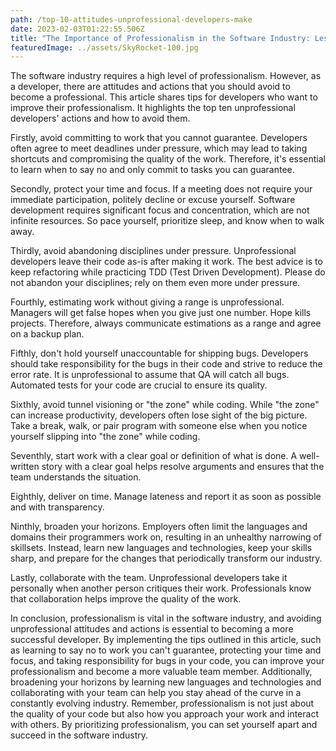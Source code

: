 ```yaml
---
path: /top-10-attitudes-unprofessional-developers-make
date: 2023-02-03T01:22:55.506Z
title: "The Importance of Professionalism in the Software Industry: Lessons Learned from a Decade in the Field"
featuredImage: ../assets/SkyRocket-100.jpg
---
```

The software industry requires a high level of professionalism. However, as a developer, there are attitudes and actions that you
should avoid to become a professional. This article shares tips for developers who want to improve their professionalism.
It highlights the top ten unprofessional developers' actions and how to avoid them.

Firstly, avoid committing to work that you cannot guarantee. Developers often agree to meet deadlines under pressure,
which may lead to taking shortcuts and compromising the quality of the work. Therefore, it's essential to learn when to say
no and only commit to tasks you can guarantee.

Secondly, protect your time and focus. If a meeting does not require your immediate participation, politely decline or
excuse yourself. Software development requires significant focus and concentration, which are not infinite
resources. So pace yourself, prioritize sleep, and know when to walk away.

Thirdly, avoid abandoning disciplines under pressure. Unprofessional developers leave their code as-is after making it
work. The best advice is to keep refactoring while practicing TDD (Test Driven Development). Please do not abandon your
disciplines; rely on them even more under pressure.

Fourthly, estimating work without giving a range is unprofessional. Managers will get false hopes when you give just one
number. Hope kills projects. Therefore, always communicate estimations as a range and agree on a backup plan.

Fifthly, don't hold yourself unaccountable for shipping bugs. Developers should take responsibility for the bugs in
their code and strive to reduce the error rate. It is unprofessional to assume that QA will catch all bugs. Automated
tests for your code are crucial to ensure its quality.

Sixthly, avoid tunnel visioning or "the zone" while coding. While "the zone" can increase productivity, developers often
lose sight of the big picture. Take a break, walk, or pair program with someone else when you notice yourself
slipping into "the zone" while coding.

Seventhly, start work with a clear goal or definition of what is done. A well-written story with a clear goal helps resolve
arguments and ensures that the team understands the situation.

Eighthly, deliver on time. Manage lateness and report it as soon as possible and with transparency.

Ninthly, broaden your horizons. Employers often limit the languages and domains their programmers work on, resulting
in an unhealthy narrowing of skillsets. Instead, learn new languages and technologies, keep your skills sharp, and 
prepare for the changes that periodically transform our industry.

Lastly, collaborate with the team. Unprofessional developers take it personally when another person critiques their work.
Professionals know that collaboration helps improve the quality of the work.

In conclusion, professionalism is vital in the software industry, and avoiding unprofessional attitudes and actions is
essential to becoming a more successful developer. By implementing the tips outlined in this article, such as learning
to say no to work you can't guarantee, protecting your time and focus, and taking responsibility for bugs in your code,
you can improve your professionalism and become a more valuable team member. Additionally, broadening your
horizons by learning new languages and technologies and collaborating with your team can help you stay ahead of the
curve in a constantly evolving industry. Remember, professionalism is not just about the quality of your code
but also how you approach your work and interact with others. By prioritizing professionalism, you can set yourself
apart and succeed in the software industry.